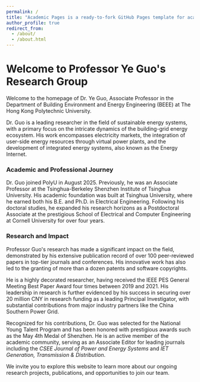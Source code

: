 ```yaml
---
permalink: /
title: "Academic Pages is a ready-to-fork GitHub Pages template for academic personal websites"
author_profile: true
redirect_from: 
  - /about/
  - /about.html
---
```


# Welcome to Professor Ye Guo's Research Group

Welcome to the homepage of Dr. Ye Guo, Associate Professor in the Department of Building Environment and Energy Engineering (BEEE) at The Hong Kong Polytechnic University.

Dr. Guo is a leading researcher in the field of sustainable energy systems, with a primary focus on the intricate dynamics of the building-grid energy ecosystem. His work encompasses electricity markets, the integration of user-side energy resources through virtual power plants, and the development of integrated energy systems, also known as the Energy Internet.

### Academic and Professional Journey

Dr. Guo joined PolyU in August 2025. Previously, he was an Associate Professor at the Tsinghua-Berkeley Shenzhen Institute of Tsinghua University. His academic foundation was built at Tsinghua University, where he earned both his B.E. and Ph.D. in Electrical Engineering. Following his doctoral studies, he expanded his research horizons as a Postdoctoral Associate at the prestigious School of Electrical and Computer Engineering at Cornell University for over four years.

### Research and Impact

Professor Guo's research has made a significant impact on the field, demonstrated by his extensive publication record of over 100 peer-reviewed papers in top-tier journals and conferences. His innovative work has also led to the granting of more than a dozen patents and software copyrights.

He is a highly decorated researcher, having received the IEEE PES General Meeting Best Paper Award four times between 2019 and 2021. His leadership in research is further evidenced by his success in securing over 20 million CNY in research funding as a leading Principal Investigator, with substantial contributions from major industry partners like the China Southern Power Grid.

Recognized for his contributions, Dr. Guo was selected for the National Young Talent Program and has been honored with prestigious awards such as the May 4th Medal of Shenzhen. He is an active member of the academic community, serving as an Associate Editor for leading journals including the *CSEE Journal of Power and Energy Systems* and *IET Generation, Transmission & Distribution*.

We invite you to explore this website to learn more about our ongoing research projects, publications, and opportunities to join our team.
